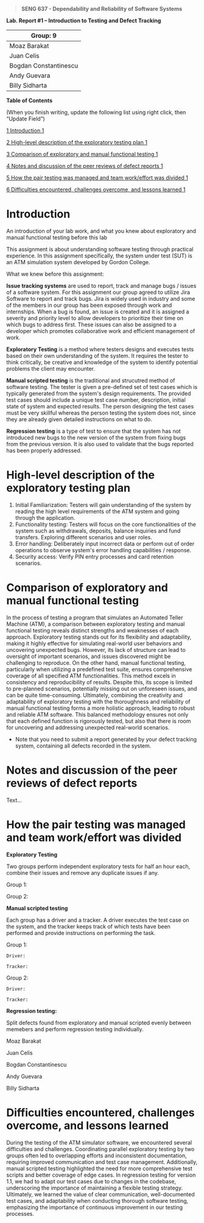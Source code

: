 > **SENG 637 - Dependability and Reliability of Software Systems**

**Lab. Report \#1 – Introduction to Testing and Defect Tracking**

| Group: 9               |
| ---------------------- |
| Moaz Barakat           |
| Juan Celis             |
| Bogdan Constantinescu |
| Andy Guevara          |
| Billy Sidharta         |

**Table of Contents**

(When you finish writing, update the following list using right click, then
“Update Field”)

[1 Introduction	1](#_Toc439194677)

[2 High-level description of the exploratory testing plan	1](#_Toc439194678)

[3 Comparison of exploratory and manual functional testing	1](#_Toc439194679)

[4 Notes and discussion of the peer reviews of defect reports	1](#_Toc439194680)

[5 How the pair testing was managed and team work/effort was
divided	1](#_Toc439194681)

[6 Difficulties encountered, challenges overcome, and lessons
learned	1](#_Toc439194682)

# Introduction

An introduction of your lab work, and what you knew about exploratory and manual
functional testing before this lab

This assignment is about understanding software testing through practical experience. In this assignment specifically, the system under test (SUT) is an ATM simulation system developed by Gordon College. 

What we knew before this assignment:

**Issue tracking systems** are used to report, track and manage bugs / issues of a software system. For this assignment our group agreed to utilize Jira Software to report and track bugs. Jira is widely used in industry and some of the members in our group has been exposed through work and internships. When a bug is found, an issue is created and it is assigned a severity and priority level to allow developers to prioritize their time on which bugs to address first. These issues can also be assigned to a developer which promotes collaborative work and efficient management of work.

**Exploratory Testing** is a method where testers designs and executes tests based on their own understanding of the system. It requires the tester to think critically, be creative and knowledge of the system to identify potential problems the client may encounter. 

**Manual scripted testing** is the traditional and strucutred method of software testing. The tester is given a pre-defined set of test cases which is typically generated from the system's design requirements. The provided test cases should include a unique test case number, description, initial state of system and expected results. The person designing the test cases must be very skillful whereas the person testing the system does not, since they are already given detailed instructions on what to do. 

**Regression testing** is a type of test to ensure that the system has not introduced new bugs to the new version of the system from fixing bugs from the previous version. It is also used to validate that the bugs reported has been properly addressed. 

# High-level description of the exploratory testing plan

1. Initial Familiarization: Testers will gain understanding of the system by reading the high level requirements of the ATM system and going through the application.
2. Functionality testing: Testers will focus on the core functionalities of the system such as withdrawals, deposits, balance inquiries and fund transfers. Exploring different scenarios and user roles.
3. Error handling: Deliberately input incorrect data or perform out of order operations to observe system's error handling capabilities / response.
4. Security access: Verify PIN entry processes and card retention scenarios.

# Comparison of exploratory and manual functional testing

In the process of testing a program that simulates an Automated Teller Machine (ATM), a comparison between exploratory testing and manual functional testing reveals distinct strengths and weaknesses of each approach. Exploratory testing stands out for its flexibility and adaptability, making it highly effective for simulating real-world user behaviors and uncovering unexpected bugs. However, its lack of structure can lead to oversight of important scenarios, and issues discovered might be challenging to reproduce. On the other hand, manual functional testing, particularly when utilizing a predefined test suite, ensures comprehensive coverage of all specified ATM functionalities. This method excels in consistency and reproducibility of results. Despite this, its scope is limited to pre-planned scenarios, potentially missing out on unforeseen issues, and can be quite time-consuming. Ultimately, combining the creativity and adaptability of exploratory testing with the thoroughness and reliability of manual functional testing forms a more holistic approach, leading to robust and reliable ATM software. This balanced methodology ensures not only that each defined function is rigorously tested, but also that there is room for uncovering and addressing unexpected real-world scenarios.

- Note that you need to submit a report generated by your defect tracking
  system, containing all defects recorded in the system.

# Notes and discussion of the peer reviews of defect reports

Text…

# How the pair testing was managed and team work/effort was divided

**Exploratory Testing**

Two groups perform independent exploratory tests for half an hour each, combine their issues and remove any duplicate issues if any. 

Group 1:

Group 2: 

**Manual scripted testing**

Each group has a driver and a tracker. A driver executes the test case on the system, and the tracker keeps track of which tests have been performed and provide instructions on performing the task.

Group 1:

    Driver:

    Tracker:

Group 2:

    Driver:

    Tracker:

**Regression testing:**

Split defects found from exploratory and manual scripted evenly between memebers and perform regression testing individually. 

Moaz Barakat

Juan Celis

Bogdan Constantinescu

Andy Guevara

Billy Sidharta

# Difficulties encountered, challenges overcome, and lessons learned
During the testing of the ATM simulator software, we encountered several difficulties and challenges. Coordinating parallel exploratory testing by two groups often led to overlapping efforts and inconsistent documentation, requiring improved communication and test case management. Additionally, manual scripted testing highlighted the need for more comprehensive test scripts and better coverage of edge cases. In regression testing for version 1.1, we had to adapt our test cases due to changes in the codebase, underscoring the importance of maintaining a flexible testing strategy. Ultimately, we learned the value of clear communication, well-documented test cases, and adaptability when conducting thorough software testing, emphasizing the importance of continuous improvement in our testing processes.
